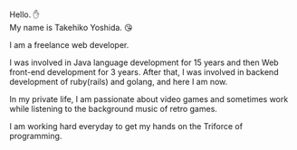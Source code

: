 Hello. :hand:  
My name is Takehiko Yoshida. :kissing_heart:

I am a freelance web developer.

I was involved in Java language development for 15 years and then Web front-end development for 3 years.
After that, I was involved in backend development of ruby(rails) and golang, and here I am now.

In my private life, I am passionate about video games and sometimes work while listening to the background music of retro games.

I am working hard everyday to get my hands on the Triforce of programming.

